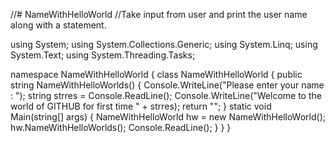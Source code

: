 //# NameWithHelloWorld
//Take input from user and print the user name along with a statement.


using System;
using System.Collections.Generic;
using System.Linq;
using System.Text;
using System.Threading.Tasks;

namespace NameWithHelloWorld
{
    class NameWithHelloWorld
    {
        public string NameWithHelloWorlds()
        {
            Console.WriteLine("Please enter your name : ");
            string strres = Console.ReadLine();
            Console.WriteLine("Welcome to the world of GITHUB for first time " + strres);
            return "";
        }
        static void Main(string[] args)
        {
            NameWithHelloWorld hw = new NameWithHelloWorld();
            hw.NameWithHelloWorlds();
            Console.ReadLine();
        }
    }
}
